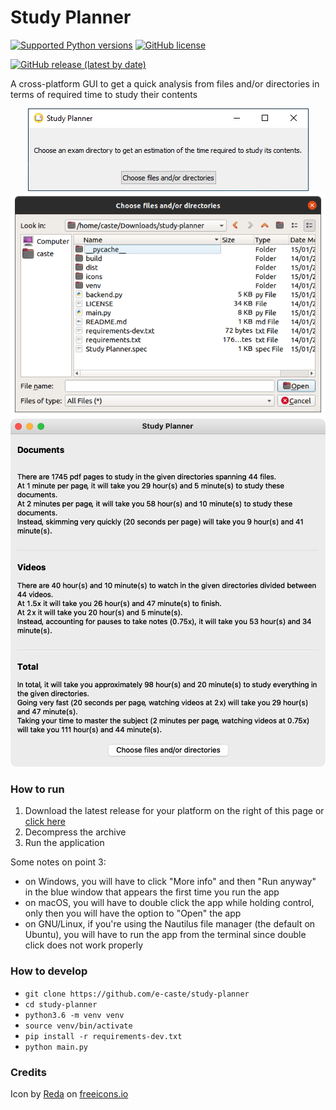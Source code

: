 # Study Planner

[![Supported Python versions](https://img.shields.io/badge/python-3.6-brightgreen?style=plastic)]() [![GitHub license](https://img.shields.io/github/license/e-caste/study-planner?style=plastic)](https://github.com/e-caste/study-planner/blob/master/LICENSE)    

[![GitHub release (latest by date)](https://img.shields.io/github/v/release/e-caste/study-planner?style=social)](https://github.com/e-caste/study-planner/releases) 

A cross-platform GUI to get a quick analysis from files and/or directories in terms of required time to study their contents

<p align="center">
  <img max-height="150" src="readme/windows_screenshot.png" alt="Windows">
  <img max-height="400" src="readme/ubuntu_screenshot.png" alt="Ubuntu">
  <img max-height="500" src="readme/mac_screenshot.png" alt="macOS">
</p>

### How to run

1. Download the latest release for your platform on the right of this page or [click here](https://github.com/e-caste/study-planner/releases)
2. Decompress the archive
3. Run the application

Some notes on point 3:
- on Windows, you will have to click "More info" and then "Run anyway" in the blue window that appears the first time you run the app
- on macOS, you will have to double click the app while holding control, only then you will have the option to "Open" the app
- on GNU/Linux, if you're using the Nautilus file manager (the default on Ubuntu), you will have to run the app from the terminal since double click does not work properly 

### How to develop
- `git clone https://github.com/e-caste/study-planner`
- `cd study-planner`
- `python3.6 -m venv venv`
- `source venv/bin/activate`
- `pip install -r requirements-dev.txt`
- `python main.py`

### Credits

Icon by <a href="https://freeicons.io/profile/6156">Reda</a> on <a href="https://freeicons.io">freeicons.io</a>
                                
